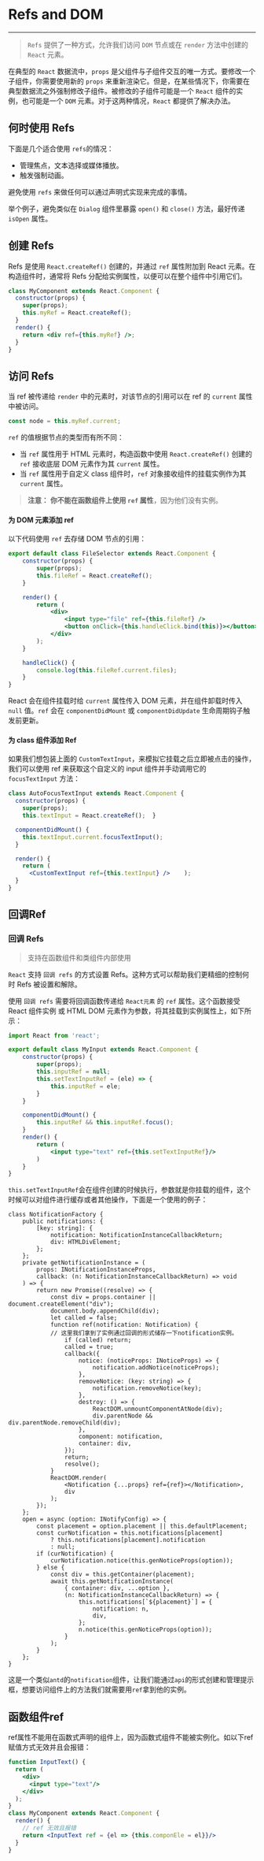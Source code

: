 # Refs and DOM

-----

>  `Refs` 提供了一种方式，允许我们访问 `DOM` 节点或在 `render` 方法中创建的 `React` 元素。

在典型的 `React` 数据流中，`props` 是父组件与子组件交互的唯一方式。要修改一个子组件，你需要使用新的 `props` 来重新渲染它。但是，在某些情况下，你需要在典型数据流之外强制修改子组件。被修改的子组件可能是一个 `React` 组件的实例，也可能是一个 `DOM` 元素。对于这两种情况，`React` 都提供了解决办法。

## 何时使用 Refs

下面是几个适合使用 `refs`的情况：

- 管理焦点，文本选择或媒体播放。
- 触发强制动画。

避免使用 `refs` 来做任何可以通过声明式实现来完成的事情。

举个例子，避免类似在 `Dialog` 组件里暴露 `open()` 和 `close()` 方法，最好传递 `isOpen` 属性。

## 创建 Refs

Refs 是使用 `React.createRef()` 创建的，并通过 `ref` 属性附加到 React 元素。在构造组件时，通常将 Refs 分配给实例属性，以便可以在整个组件中引用它们。

```jsx
class MyComponent extends React.Component {
  constructor(props) {
    super(props);
    this.myRef = React.createRef();  
  }
  render() {
    return <div ref={this.myRef} />;  
  }
}
```

## 访问 Refs

当 ref 被传递给 `render` 中的元素时，对该节点的引用可以在 ref 的 `current` 属性中被访问。

```jsx
const node = this.myRef.current;
```

`ref` 的值根据节点的类型而有所不同：

- 当 `ref` 属性用于 HTML 元素时，构造函数中使用 `React.createRef()` 创建的 `ref` 接收底层 DOM 元素作为其 `current` 属性。
- 当 `ref` 属性用于自定义 class 组件时，`ref` 对象接收组件的挂载实例作为其 `current` 属性。

> **注意：** **你不能在函数组件上使用 `ref` 属性**，因为他们没有实例。

#### 为 DOM 元素添加 ref

以下代码使用 `ref` 去存储 DOM 节点的引用：

```jsx
export default class FileSelector extends React.Component {
    constructor(props) {
        super(props);
        this.fileRef = React.createRef();
    }

    render() {
        return (
            <div>
                <input type="file" ref={this.fileRef} />
                <button onClick={this.handleClick.bind(this)}></button>
            </div>
        );
    }

    handleClick() {
        console.log(this.fileRef.current.files);
    }
}
```

React 会在组件挂载时给 `current` 属性传入 DOM 元素，并在组件卸载时传入 `null` 值。`ref` 会在 `componentDidMount` 或 `componentDidUpdate` 生命周期钩子触发前更新。

#### 为 class 组件添加 Ref

如果我们想包装上面的 `CustomTextInput`，来模拟它挂载之后立即被点击的操作，我们可以使用 ref 来获取这个自定义的 input 组件并手动调用它的 `focusTextInput` 方法：

```jsx
class AutoFocusTextInput extends React.Component {
  constructor(props) {
    super(props);
    this.textInput = React.createRef();  }

  componentDidMount() {
    this.textInput.current.focusTextInput();  
  }

  render() {
    return (
      <CustomTextInput ref={this.textInput} />    );
  }
}
```

## 回调Ref

### 回调 Refs

> 支持在函数组件和类组件内部使用

`React` 支持 `回调 refs` 的方式设置 Refs。这种方式可以帮助我们更精细的控制何时 Refs 被设置和解除。

使用 `回调 refs` 需要将回调函数传递给 `React元素` 的 `ref` 属性。这个函数接受 React 组件实例 或 HTML DOM 元素作为参数，将其挂载到实例属性上，如下所示：

```jsx
import React from 'react';

export default class MyInput extends React.Component {
    constructor(props) {
        super(props);
        this.inputRef = null;
        this.setTextInputRef = (ele) => {
            this.inputRef = ele;
        }
    }

    componentDidMount() {
        this.inputRef && this.inputRef.focus();
    }
    render() {
        return (
            <input type="text" ref={this.setTextInputRef}/>
        )
    }
}
```

`this.setTextInputRef`会在组件创建的时候执行，参数就是你挂载的组件，这个时候可以对组件进行缓存或者其他操作，下面是一个使用的例子：

```tsx
class NotificationFactory {
    public notifications: {
        [key: string]: {
            notification: NotificationInstanceCallbackReturn;
            div: HTMLDivElement;
        };
    };
    private getNotificationInstance = (
        props: INotificationInstanceProps,
        callback: (n: NotificationInstanceCallbackReturn) => void
    ) => {
        return new Promise((resolve) => {
            const div = props.container || document.createElement("div");
            document.body.appendChild(div);
            let called = false;
            function ref(notification: Notification) {	
            // 这里我们拿到了实例通过回调的形式储存一下notification实例。
                if (called) return;
                called = true;		
                callback({
                    notice: (noticeProps: INoticeProps) => {
                        notification.addNotice(noticeProps);
                    },
                    removeNotice: (key: string) => {
                        notification.removeNotice(key);
                    },
                    destroy: () => {
                        ReactDOM.unmountComponentAtNode(div);
                        div.parentNode && div.parentNode.removeChild(div);
                    },
                    component: notification,
                    container: div,
                });
                return;
                resolve();
            }
            ReactDOM.render(
                <Notification {...props} ref={ref}></Notification>,
                div
            );
        });
    };
    open = async (option: INotifyConfig) => {
        const placement = option.placement || this.defaultPlacement;
        const curNotification = this.notifications[placement]
            ? this.notifications[placement].notification
            : null;
        if (curNotification) {
            curNotification.notice(this.genNoticeProps(option));
        } else {
            const div = this.getContainer(placement);
            await this.getNotificationInstance(
                { container: div, ...option },
                (n: NotificationInstanceCallbackReturn) => {
                    this.notifications[`${placement}`] = {
                        notification: n,
                        div,
                    };
                    n.notice(this.genNoticeProps(option));
                }
            );
        }
    };
}
```

这是一个类似`antd`的`notification`组件，让我们能通过`api`的形式创建和管理提示框，想要访问组件上的方法我们就需要用`ref`拿到他的实例。

## 函数组件ref

ref属性不能用在函数式声明的组件上，因为函数式组件不能被实例化。如以下ref赋值方式无效并且会报错：

```jsx
function InputText() {
  return (
    <div>
      <input type="text"/>
    </div>
  );
}
class MyComponent extends React.Component {
  render() {
    // ref 无效且报错
    return <InputText ref = {el => {this.componEle = el}}/>
  }
}
```